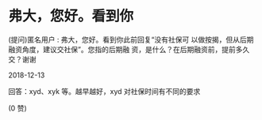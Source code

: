 # 弗大，您好。看到你

(提问)匿名用户 : 弗大，您好。看到你此前回复“没有社保可 以做按揭，但从后期融资角度，建议交社保”。您指的后期融 资，是什么？在后期融资前，提前多久交？谢谢

2018-12-13

回答：xyd、xyk 等。越早越好，xyd 对社保时间有不同的要求

(0 赞)